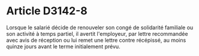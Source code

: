 # Article D3142-8

  
Lorsque le salarié décide de renouveler son congé de solidarité familiale ou son activité à temps partiel, il avertit l'employeur, par lettre recommandée avec avis de réception ou lui remet une lettre contre récépissé, au moins quinze jours avant le terme initialement prévu.
